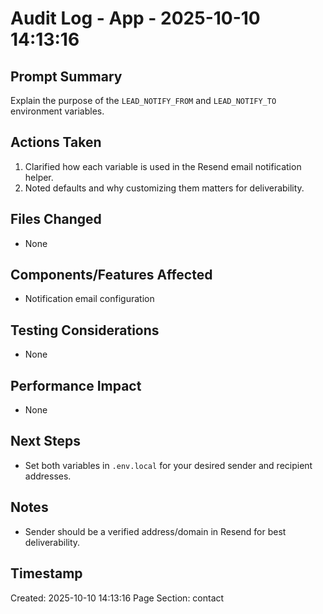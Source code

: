 # Audit Log - App - 2025-10-10 14:13:16

## Prompt Summary

Explain the purpose of the `LEAD_NOTIFY_FROM` and `LEAD_NOTIFY_TO` environment variables.

## Actions Taken

1. Clarified how each variable is used in the Resend email notification helper.
2. Noted defaults and why customizing them matters for deliverability.

## Files Changed

- None

## Components/Features Affected

- Notification email configuration

## Testing Considerations

- None

## Performance Impact

- None

## Next Steps

- Set both variables in `.env.local` for your desired sender and recipient addresses.

## Notes

- Sender should be a verified address/domain in Resend for best deliverability.

## Timestamp

Created: 2025-10-10 14:13:16
Page Section: contact
